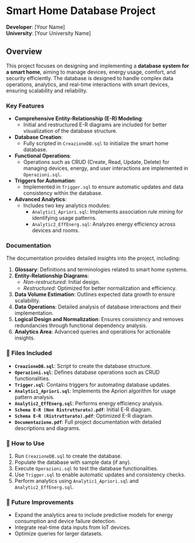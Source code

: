 # Smart Home Database Project  

**Developer**: [Your Name]  
**University**: [Your University Name]  

## Overview  
This project focuses on designing and implementing a **database system for a smart home**, aiming to manage devices, energy usage, comfort, and security efficiently. The database is designed to handle complex data operations, analytics, and real-time interactions with smart devices, ensuring scalability and reliability.

### Key Features  
- **Comprehensive Entity-Relationship (E-R) Modeling**:  
  - Initial and restructured E-R diagrams are included for better visualization of the database structure.  
- **Database Creation**:  
  - Fully scripted in `CreazioneDB.sql` to initialize the smart home database.  
- **Functional Operations**:  
  - Operations such as CRUD (Create, Read, Update, Delete) for managing devices, energy, and user interactions are implemented in `Operazioni.sql`.  
- **Triggers for Automation**:  
  - Implemented in `Trigger.sql` to ensure automatic updates and data consistency within the database.  
- **Advanced Analytics**:  
  - Includes two key analytics modules:
    - `Analytic1_Apriori.sql`: Implements association rule mining for identifying usage patterns.  
    - `Analytic2_EffEnerg.sql`: Analyzes energy efficiency across devices and rooms.  

### Documentation  
The documentation provides detailed insights into the project, including:  
1. **Glossary**: Definitions and terminologies related to smart home systems.  
2. **Entity-Relationship Diagrams**:  
   - *Non-restructured*: Initial design.  
   - *Restructured*: Optimized for better normalization and efficiency.  
3. **Data Volume Estimation**: Outlines expected data growth to ensure scalability.  
4. **Data Operations**: Detailed analysis of database interactions and their implementation.  
5. **Logical Design and Normalization**: Ensures consistency and removes redundancies through functional dependency analysis.  
6. **Analytics Area**: Advanced queries and operations for actionable insights.  

### 📂 Files Included  
- **`CreazioneDB.sql`**: Script to create the database structure.  
- **`Operazioni.sql`**: Defines database operations such as CRUD functionalities.  
- **`Trigger.sql`**: Contains triggers for automating database updates.  
- **`Analytic1_Apriori.sql`**: Implements the Apriori algorithm for usage pattern analysis.  
- **`Analytic2_EffEnerg.sql`**: Performs energy efficiency analysis.  
- **`Schema E-R (Non Ristrutturato).pdf`**: Initial E-R diagram.  
- **`Schema E-R (Ristrutturato).pdf`**: Optimized E-R diagram.  
- **`Documentazione.pdf`**: Full project documentation with detailed descriptions and diagrams.  

### 🚀 How to Use  
1. Run `CreazioneDB.sql` to create the database.  
2. Populate the database with sample data (if any).  
3. Execute `Operazioni.sql` to test the database functionalities.  
4. Use `Trigger.sql` to enable automatic updates and consistency checks.  
5. Perform analytics using `Analytic1_Apriori.sql` and `Analytic2_EffEnerg.sql`.  

### 🔗 Future Improvements  
- Expand the analytics area to include predictive models for energy consumption and device failure detection.  
- Integrate real-time data inputs from IoT devices.  
- Optimize queries for larger datasets.  
